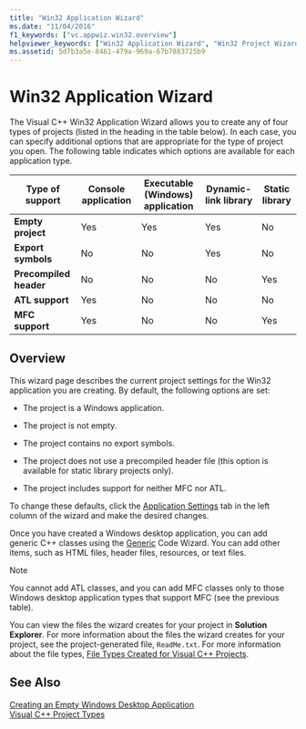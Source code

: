 ```yaml
---
title: "Win32 Application Wizard"
ms.date: "11/04/2016"
f1_keywords: ["vc.appwiz.win32.overview"]
helpviewer_keywords: ["Win32 Application Wizard", "Win32 Project Wizard"]
ms.assetid: 5d7b3a5e-8461-479a-969a-67b7883725b9
---
```

# Win32 Application Wizard

The Visual C++ Win32 Application Wizard allows you to create any of four types of projects (listed in the heading in the table below). In each case, you can specify additional options that are appropriate for the type of project you open. The following table indicates which options are available for each application type.

|Type of support|Console application|Executable (Windows) application|Dynamic-link library|Static library|
|---------------------|-------------------------|----------------------------------------|---------------------------|--------------------|
|**Empty project**|Yes|Yes|Yes|No|
|**Export symbols**|No|No|Yes|No|
|**Precompiled header**|No|No|No|Yes|
|**ATL support**|Yes|No|No|No|
|**MFC support**|Yes|No|No|Yes|

## Overview

This wizard page describes the current project settings for the Win32 application you are creating. By default, the following options are set:

- The project is a Windows application.

- The project is not empty.

- The project contains no export symbols.

- The project does not use a precompiled header file (this option is available for static library projects only).

- The project includes support for neither MFC nor ATL.

To change these defaults, click the [Application Settings](../windows/application-settings-win-32-project-wizard.md) tab in the left column of the wizard and make the desired changes.

Once you have created a Windows desktop application, you can add generic C++ classes using the [Generic](../ide/generic-cpp-class-wizard.md) Code Wizard. You can add other items, such as HTML files, header files, resources, or text files.

> [!NOTE]
> You cannot add ATL classes, and you can add MFC classes only to those Windows desktop application types that support MFC (see the previous table).

You can view the files the wizard creates for your project in **Solution Explorer**. For more information about the files the wizard creates for your project, see the project-generated file, `ReadMe.txt`. For more information about the file types, [File Types Created for Visual C++ Projects](../ide/file-types-created-for-visual-cpp-projects.md).

## See Also

[Creating an Empty Windows Desktop Application](../windows/creating-an-empty-windows-desktop-application.md)<br/>
[Visual C++ Project Types](../ide/visual-cpp-project-types.md)
